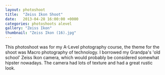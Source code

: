 ```yaml
---
layout: photoshoot
title:  "Zeiss Ikon Shoot"
date:   2013-04-28 16:00:00 +0000
categories: photoshoots alevel
gallery: "Zeiss Ikon"
thumbnail: "Zeiss Ikon (16).jpg"
---
```

This photoshoot was for my A-Level photography course, the theme for the shoot was Macro photography of technology. I borrowed my Grandpa's 'old school' Zeiss Ikon camera, which would probably be considered somewhat hipster nowadays. The camera had lots of texture and had a great rustic look.
